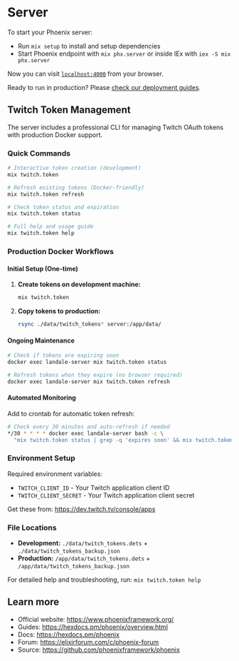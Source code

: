 # Server

To start your Phoenix server:

- Run `mix setup` to install and setup dependencies
- Start Phoenix endpoint with `mix phx.server` or inside IEx with `iex -S mix phx.server`

Now you can visit [`localhost:4000`](http://localhost:4000) from your browser.

Ready to run in production? Please [check our deployment guides](https://hexdocs.pm/phoenix/deployment.html).

## Twitch Token Management

The server includes a professional CLI for managing Twitch OAuth tokens with production Docker support.

### Quick Commands

```bash
# Interactive token creation (development)
mix twitch.token

# Refresh existing tokens (Docker-friendly)
mix twitch.token refresh

# Check token status and expiration
mix twitch.token status

# Full help and usage guide
mix twitch.token help
```

### Production Docker Workflows

#### Initial Setup (One-time)

1. **Create tokens on development machine:**

   ```bash
   mix twitch.token
   ```

2. **Copy tokens to production:**
   ```bash
   rsync ./data/twitch_tokens* server:/app/data/
   ```

#### Ongoing Maintenance

```bash
# Check if tokens are expiring soon
docker exec landale-server mix twitch.token status

# Refresh tokens when they expire (no browser required)
docker exec landale-server mix twitch.token refresh
```

#### Automated Monitoring

Add to crontab for automatic token refresh:

```bash
# Check every 30 minutes and auto-refresh if needed
*/30 * * * * docker exec landale-server bash -c \
  "mix twitch.token status | grep -q 'expires soon' && mix twitch.token refresh"
```

### Environment Setup

Required environment variables:

- `TWITCH_CLIENT_ID` - Your Twitch application client ID
- `TWITCH_CLIENT_SECRET` - Your Twitch application client secret

Get these from: https://dev.twitch.tv/console/apps

### File Locations

- **Development:** `./data/twitch_tokens.dets` + `./data/twitch_tokens_backup.json`
- **Production:** `/app/data/twitch_tokens.dets` + `/app/data/twitch_tokens_backup.json`

For detailed help and troubleshooting, run: `mix twitch.token help`

## Learn more

- Official website: https://www.phoenixframework.org/
- Guides: https://hexdocs.pm/phoenix/overview.html
- Docs: https://hexdocs.pm/phoenix
- Forum: https://elixirforum.com/c/phoenix-forum
- Source: https://github.com/phoenixframework/phoenix
